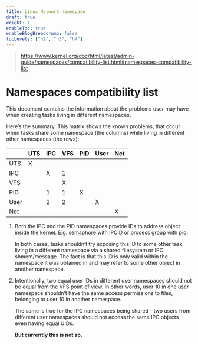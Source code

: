 ```yaml
---
title: Linux Network namespace
draft: true
weight: 1
enableToc: true
enableBlogBreadcrumb: false
tocLevels: ["h2", "h3", "h4"]
---
```


> https://www.kernel.org/doc/html/latest/admin-guide/namespaces/compatibility-list.html#namespaces-compatibility-list



# Namespaces compatibility list

This document contains the information about the problems user may have when creating tasks living in different namespaces.

Here’s the summary. This matrix shows the known problems, that occur when tasks share some namespace (the columns) while living in different other namespaces (the rows):

|      | UTS  | IPC  | VFS  | PID  | User | Net  |
| ---- | ---- | ---- | ---- | ---- | ---- | ---- |
| UTS  | X    |      |      |      |      |      |
| IPC  |      | X    | 1    |      |      |      |
| VFS  |      |      | X    |      |      |      |
| PID  |      | 1    | 1    | X    |      |      |
| User |      | 2    | 2    |      | X    |      |
| Net  |      |      |      |      |      | X    |

1. Both the IPC and the PID namespaces provide IDs to address object inside the kernel. E.g. semaphore with IPCID or process group with pid.

   In both cases, tasks shouldn’t try exposing this ID to some other task living in a different namespace via a shared filesystem or IPC shmem/message. The fact is that this ID is only valid within the namespace it was obtained in and may refer to some other object in another namespace.

2. Intentionally, two equal user IDs in different user namespaces should not be equal from the VFS point of view. In other words, user 10 in one user namespace shouldn’t have the same access permissions to files, belonging to user 10 in another namespace.

   The same is true for the IPC namespaces being shared - two users from different user namespaces should not access the same IPC objects even having equal UIDs.

   **But currently this is not so.**
